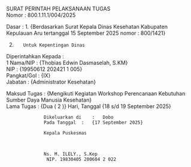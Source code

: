 SURAT PERINTAH PELAKSANAAN TUGAS													
Nomor : 800.1.11.1/004/2025													
                          
                          
Dasar : 	1.		{Berdasarkan Surat Kepala Dinas Kesehatan Kabupaten Kepulauan Aru tertanggal 15 September 2025 nomor : 800/1421}										
                          
  2.		Untuk Kepentingan Dinas										
                          
                          
Diperintahkan Kepada :													
  1		Nama/NIP	:	{Thobias Edwin Dasmaselah, S.KM}								
      NIP	:	{19950612 202421 1 005}								
      Pangkat/Gol	:	{IX}								
      Jabatan 	:	{Administrator Kesehatan}								
                          
                          
Maksud Tugas		:	{Mengikuti Kegiatan Workshop Perencanaan Kebutuhan Sumber Daya Manusia Kesehatan}										
Lama Tugas		:	{Dua ( 2 )} Hari,  Tanggal {18 s/d 19 September 2025}										
                          
                          
                  Dikeluarkan di	:	Dobo		
                  Pada Tanggal	:	{17 September 2025}		
                          
                  Kepala Puskesmas				
                          
                          
                          
                  Ns. M. ILELY., S.Kep				
                   NIP. 19830405 200604 2 022				